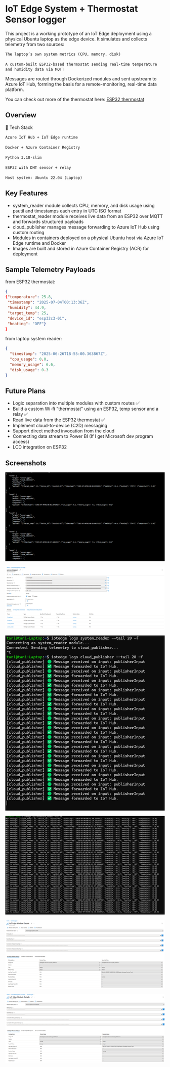# IoT Edge System + Thermostat Sensor logger

This project is a working prototype of an IoT Edge deployment using a physical Ubuntu laptop as the edge device. It simulates and collects telemetry from two sources:

    The laptop’s own system metrics (CPU, memory, disk)

    A custom-built ESP32-based thermostat sending real-time temperature and humidity data via MQTT

Messages are routed through Dockerized modules and sent upstream to Azure IoT Hub, forming the basis for a remote-monitoring, real-time data platform.

You can check out more of the thermostat here: [ESP32 thermostat](./thermostat-prototype/)



##  Overview
🔧 Tech Stack

    Azure IoT Hub + IoT Edge runtime

    Docker + Azure Container Registry

    Python 3.10-slim
    
    ESP32 with DHT sensor + relay
    
    Host system: Ubuntu 22.04 (Laptop)

##  Key Features

- system_reader module collects CPU, memory, and disk usage using psutil and timestamps each entry in UTC ISO format
- thermostat_reader module receives live data from an ESP32 over MQTT and forwards structured payloads
- cloud_publisher manages message forwarding to Azure IoT Hub using custom routing
- Modules in containers deployed on a physical Ubuntu host via Azure IoT Edge runtime and Docker
- Images are built and stored in Azure Container Registry (ACR) for deployment

##  Sample Telemetry Payloads

from ESP32 thermostat:
```json
{
{"temperature": 25.8,
 "timestamp": "2025-07-04T00:13:36Z",
 "humidity": 44.9,
 "target_temp": 25,
 "device_id": "esp32c3-01",
 "heating": "OFF"}
}
```

from laptop system reader:
```json
{
  "timestamp": "2025-06-26T18:55:00.363867Z",
  "cpu_usage": 0.0,
  "memory_usage": 6.6,
  "disk_usage": 0.3
}
```

## Future Plans

- Logic separation into multiple modules with custom routes ✅
- Build a custom Wi-fi "thermostat" using an ESP32, temp sensor and a relay ✅
- Read live data from the ESP32 thermostat ✅
- Implement cloud-to-device (C2D) messaging
- Support direct method invocation from the cloud
- Connecting data stream to Power BI (If I get Microsoft dev program access)
- LCD integration on ESP32





## Screenshots
![Event Stream](/screenshots/CLI-stream.png)

![Device Status](/screenshots/sensorLogger-device.png)

![Module Logs](/screenshots/reader-and-publisher-logs.png)

![thermostat_reader](/screenshots/thermostat_logger.png)

![system_reader](/screenshots/system_reader.png)

![cloud_publisher](/screenshots/cloud_publisher.png)
